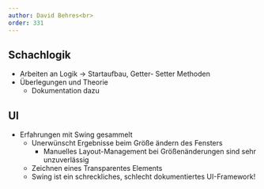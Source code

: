 ```yaml
---
author: David Behres<br>
order: 331
---
```


## Schachlogik

* Arbeiten an Logik -> Startaufbau, Getter- Setter Methoden
* Überlegungen und Theorie
    * Dokumentation dazu

## UI

* Erfahrungen mit Swing gesammelt
    * Unerwünscht Ergebnisse beim Größe ändern des Fensters
      * Manuelles Layout-Management bei Größenänderungen sind sehr unzuverlässig
    * Zeichnen eines Transparentes Elements
    * Swing ist ein schreckliches, schlecht dokumentiertes UI-Framework!
